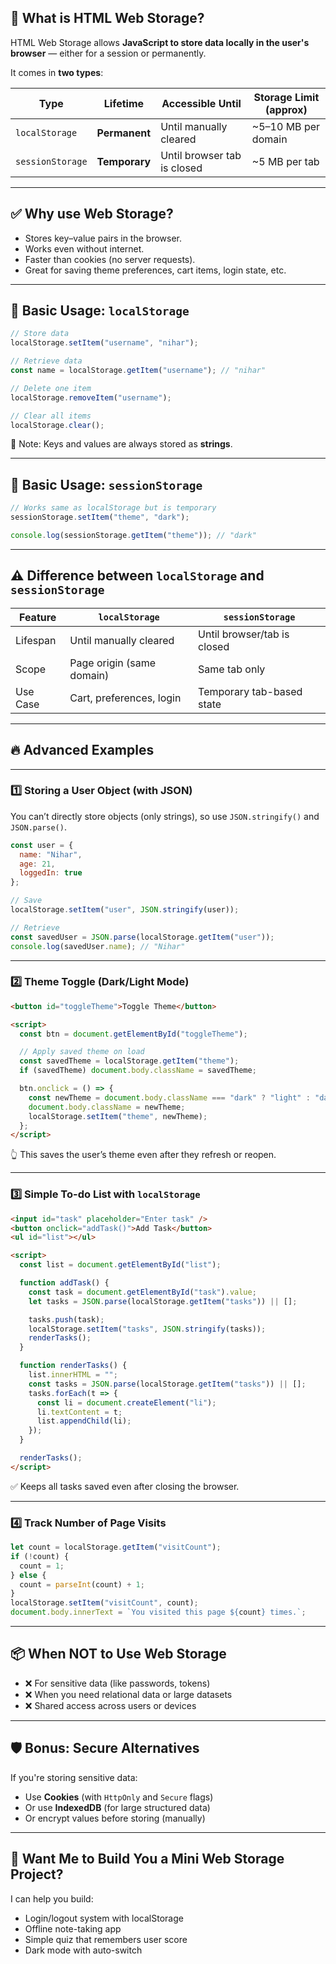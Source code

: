 ## 🧠 What is **HTML Web Storage**?

HTML Web Storage allows **JavaScript to store data locally in the user's browser** — either for a session or permanently.

It comes in **two types**:

| Type             | Lifetime      | Accessible Until            | Storage Limit (approx) |
| ---------------- | ------------- | --------------------------- | ---------------------- |
| `localStorage`   | **Permanent** | Until manually cleared      | \~5–10 MB per domain   |
| `sessionStorage` | **Temporary** | Until browser tab is closed | \~5 MB per tab         |

---

## ✅ Why use Web Storage?

* Stores key–value pairs in the browser.
* Works even without internet.
* Faster than cookies (no server requests).
* Great for saving theme preferences, cart items, login state, etc.

---

## 🧪 Basic Usage: `localStorage`

```js
// Store data
localStorage.setItem("username", "nihar");

// Retrieve data
const name = localStorage.getItem("username"); // "nihar"

// Delete one item
localStorage.removeItem("username");

// Clear all items
localStorage.clear();
```

🧠 Note: Keys and values are always stored as **strings**.

---

## 🧪 Basic Usage: `sessionStorage`

```js
// Works same as localStorage but is temporary
sessionStorage.setItem("theme", "dark");

console.log(sessionStorage.getItem("theme")); // "dark"
```

---

## ⚠️ Difference between `localStorage` and `sessionStorage`

| Feature  | `localStorage`            | `sessionStorage`            |
| -------- | ------------------------- | --------------------------- |
| Lifespan | Until manually cleared    | Until browser/tab is closed |
| Scope    | Page origin (same domain) | Same tab only               |
| Use Case | Cart, preferences, login  | Temporary tab-based state   |

---

## 🔥 Advanced Examples

---

### 1️⃣ **Storing a User Object (with JSON)**

You can’t directly store objects (only strings), so use `JSON.stringify()` and `JSON.parse()`.

```js
const user = {
  name: "Nihar",
  age: 21,
  loggedIn: true
};

// Save
localStorage.setItem("user", JSON.stringify(user));

// Retrieve
const savedUser = JSON.parse(localStorage.getItem("user"));
console.log(savedUser.name); // "Nihar"
```

---

### 2️⃣ **Theme Toggle (Dark/Light Mode)**

```html
<button id="toggleTheme">Toggle Theme</button>

<script>
  const btn = document.getElementById("toggleTheme");

  // Apply saved theme on load
  const savedTheme = localStorage.getItem("theme");
  if (savedTheme) document.body.className = savedTheme;

  btn.onclick = () => {
    const newTheme = document.body.className === "dark" ? "light" : "dark";
    document.body.className = newTheme;
    localStorage.setItem("theme", newTheme);
  };
</script>
```

👆 This saves the user’s theme even after they refresh or reopen.

---

### 3️⃣ **Simple To-do List with `localStorage`**

```html
<input id="task" placeholder="Enter task" />
<button onclick="addTask()">Add Task</button>
<ul id="list"></ul>

<script>
  const list = document.getElementById("list");

  function addTask() {
    const task = document.getElementById("task").value;
    let tasks = JSON.parse(localStorage.getItem("tasks")) || [];

    tasks.push(task);
    localStorage.setItem("tasks", JSON.stringify(tasks));
    renderTasks();
  }

  function renderTasks() {
    list.innerHTML = "";
    const tasks = JSON.parse(localStorage.getItem("tasks")) || [];
    tasks.forEach(t => {
      const li = document.createElement("li");
      li.textContent = t;
      list.appendChild(li);
    });
  }

  renderTasks();
</script>
```

✅ Keeps all tasks saved even after closing the browser.

---

### 4️⃣ **Track Number of Page Visits**

```js
let count = localStorage.getItem("visitCount");
if (!count) {
  count = 1;
} else {
  count = parseInt(count) + 1;
}
localStorage.setItem("visitCount", count);
document.body.innerText = `You visited this page ${count} times.`;
```

---

## 📦 When NOT to Use Web Storage

* ❌ For sensitive data (like passwords, tokens)
* ❌ When you need relational data or large datasets
* ❌ Shared access across users or devices

---

## 🛡️ Bonus: Secure Alternatives

If you're storing sensitive data:

* Use **Cookies** (with `HttpOnly` and `Secure` flags)
* Or use **IndexedDB** (for large structured data)
* Or encrypt values before storing (manually)

---

## 🧪 Want Me to Build You a Mini Web Storage Project?

I can help you build:

* Login/logout system with localStorage
* Offline note-taking app
* Simple quiz that remembers user score
* Dark mode with auto-switch
